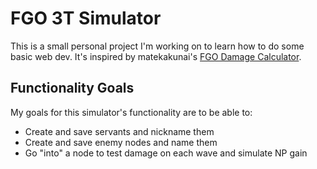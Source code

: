 # FGO 3T Simulator

This is a small personal project I'm working on to learn how to do some basic web dev. It's inspired by matekakunai's [FGO Damage Calculator](https://maketakunai.github.io/). 

## Functionality Goals

My goals for this simulator's functionality are to be able to:
- Create and save servants and nickname them
- Create and save enemy nodes and name them
- Go "into" a node to test damage on each wave and simulate NP gain

